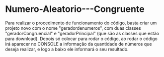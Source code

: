 # Numero-Aleatorio---Congruente
Para realizar o procedimento de funcionamento do código, basta criar um projeto novo com o nome "geradordenumeros", com duas classes "geradorCongruencial" e "geradorPrincipal" (que são as classes que estão para download).
Depois só colocar para rodar o código, ao rodar o código irá aparecer no CONSOLE a informação da quantidade de números que deseja realizar, e logo a baixo ele informará o seu resultado.
